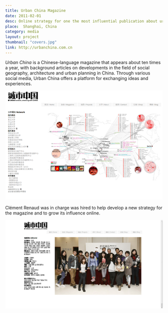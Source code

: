```yaml
---
title: Urban China Magazine
date: 2011-02-01
desc: Online strategy for one the most influential publication about urban planning in China.
place:  Shanghai, China
category: media
layout: project
thumbnail: "covers.jpg"
link: http://urbanchina.com.cn
---
```


*Urban China* is a Chinese-language magazine that appears about ten times a year, with background articles on developments in the field of social geography, architecture and urban planning in China. Through various social media, Urban China offers a platform for exchanging ideas and experiences.

![](Screen-Shot-2011-12-13-at-3.52.02-PM.png)

Clément Renaud was in charge was hired to help develop a new strategy for the magazine and to grow its influence online.

![](workspace-1_069-1357210858.jpg)

